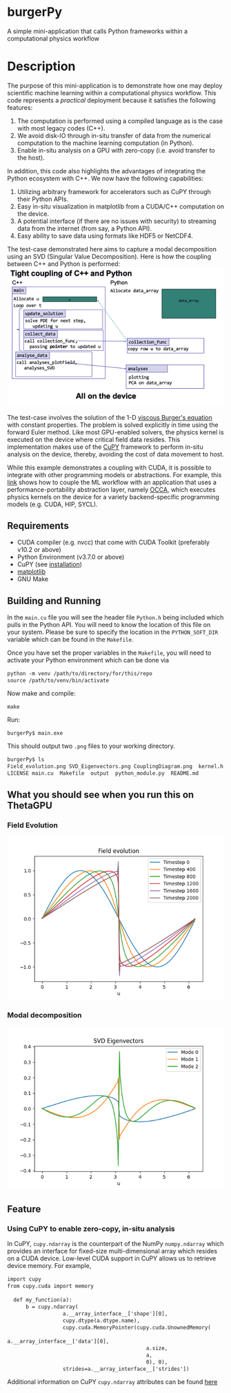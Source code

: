 # burgerPy
A simple mini-application that calls Python frameworks within a computational physics workflow

# Description

The purpose of this mini-application is to demonstrate how one may deploy scientific machine learning within a computational physics workflow. This code represents a *practical* deployment because it satisfies the following features:
1. The computation is performed using a compiled language as is the case with most legacy codes (C++).
2. We avoid disk-IO through in-situ transfer of data from the numerical computation to the machine learning computation (in Python).
3. Enable in-situ analysis on a GPU with zero-copy (i.e. avoid transfer to the host). 

In addition, this code also highlights the advantages of integrating the Python ecosystem with C++. We now have the following capabilities:
1. Utilizing arbitrary framework for accelerators such as CuPY through their Python APIs.
2. Easy in-situ visualization in matplotlib from a CUDA/C++ computation on the device.
3. A potential interface (if there are no issues with security) to streaming data from the internet (from say, a Python API).
4. Easy ability to save data using formats like HDF5 or NetCDF4.

The test-case demonstrated here aims to capture a modal decomposition using an SVD (Singular Value Decomposition). Here is how the coupling between C++ and Python is performed:
![Coupling](CouplingDiagram.png)

The test-case involves the solution of the 1-D [viscous Burger's equation](https://en.wikipedia.org/wiki/Burgers%27_equation) with constant properties. The problem is solved explicitly in time using the forward Euler method.  Like most GPU-enabled solvers, the physics kernel is executed on the device where critical field data resides. This implementation makes use of the [CuPY](https://cupy.dev/) framework to perform in-situ analysis on the device, thereby, avoiding the cost of data movement to host. 

While this example demonstrates a coupling with CUDA, it is possible to integrate with other programming models or abstractions.  For example, this [link](https://github.com/argonne-lcf/sdl_workshop/tree/master/couplingSimulationML/ML_PythonC%2B%2B_Embedding/ThetaGPU_OCCA) shows how to couple the ML workflow with an application that uses a performance-portability abstraction layer, namely [OCCA](https://github.com/libocca/occa), which executes physics kernels on the device for a variety backend-specific programming models (e.g. CUDA, HIP, SYCL).

## Requirements

- CUDA compiler (e.g. nvcc) that come with CUDA Toolkit (preferably v10.2 or above)
- Python Environment (v3.7.0 or above)
- CuPY (see [installation](https://docs.cupy.dev/en/stable/install.html))
- [matplotlib](https://matplotlib.org/)
- GNU Make

## Building and Running

In the `main.cu` file you will see the header file `Python.h` being included which pulls in the Python API.  You will need to know the location of this file on your system.  Please be sure to specify the location in the `PYTHON_SOFT_DIR` variable which can be found in the `Makefile`.

Once you have set the proper variables in the `Makefile`, you will need to activate your Python environment which can be done via 

```
python -m venv /path/to/directory/for/this/repo
source /path/to/venv/bin/activate
``` 

Now make and compile:

```
make
```

Run:

```
burgerPy$ main.exe
```

This should output two `.png` files to your working directory.

```
burgerPy$ ls
Field_evolution.png SVD_Eigenvectors.png CouplingDiagram.png  kernel.h  LICENSE	main.cu  Makefile  output  python_module.py  README.md

```

## What you should see when you run this on ThetaGPU

### Field Evolution
![Fields](output/Field_evolution.png "Fields")

### Modal decomposition
![Modes](output/SVD_Eigenvectors.png "Modes")

## Feature

### Using CuPY to enable zero-copy, in-situ analysis
In CuPY, `cupy.ndarray` is the counterpart of the NumPy `numpy.ndarray` which provides an interface for fixed-size multi-dimensional array which resides on a CUDA device.  Low-level CUDA support in CuPY allows us to retrieve device memory. For example,

```
import cupy
from cupy.cuda import memory

  def my_function(a):
      b = cupy.ndarray(
                  a.__array_interface__['shape'][0],
                  cupy.dtype(a.dtype.name),
                  cupy.cuda.MemoryPointer(cupy.cuda.UnownedMemory(
                                             a.__array_interface__['data'][0], 
                                             a.size,
                                             a,
                                             0), 0),
                  strides=a.__array_interface__['strides'])

```

Additional information on CuPY `cupy.ndarray` attributes can be found [here](https://docs.cupy.dev/en/stable/reference/generated/cupy.ndarray.html#cupy.ndarray) 
